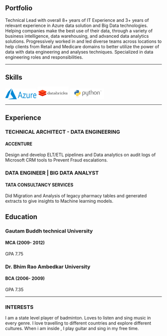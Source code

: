 ## Portfolio

Technical Lead with overall 8+ years of IT Experience and 3+ years of relevant experience in Azure data solution and Big Data technologies. Helping companies make the best use of their data, through a variety of business intelligence, data warehousing, and advanced data analytics solutions. Progressively worked in and led diverse teams across locations to help clients from Retail and Medicare domains to better utilize the power of data with data engineering and analyses techniques. Specialized in data engineering roles and responsibilities.

---

## Skills

<p align='left'>
  <img src="/Azure_Logo.png" alt="html" width="100" height="35">
  <img src="/databricks.png" alt="html" width="100" height="40">
  <img src="/python-logo.png" alt="html" width="110" height="35">

</p>

---

## Experience

### **TECHNICAL ARCHITECT - DATA ENGINEERING**
#### ACCENTURE

Design and develop ELT/ETL pipelines and Data analytics on audit logs of Microsoft CRM tools to Prevent Fraud escalations.

### **DATA ENGINEER | BIG DATA ANALYST**
#### TATA CONSULTANCY SERVICES

Did Migration and Analysis of legacy pharmacy tables and generated extracts to give insights to Machine learning models.


## Education

### **Gautam Buddh technical University**
#### MCA (2009- 2012)
GPA 7.75

### **Dr. Bhim Rao Ambedkar University**
#### BCA (2006- 2009)
GPA 7.35

---

### INTERESTS
I am a state level player of badminton. Loves to listen and sing music in every genre.
I love travelling to different countries and explore different cultures. When i am inside , I play guitar and sing in my free time.
